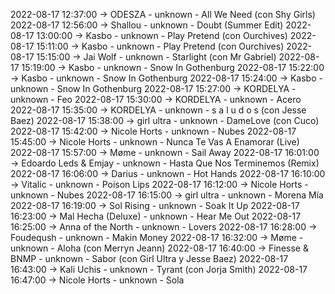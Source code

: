 2022-08-17 12:37:00 -> ODESZA - unknown - All We Need (con Shy Girls)
2022-08-17 12:56:00 -> Shallou - unknown - Doubt (Summer Edit)
2022-08-17 13:00:00 -> Kasbo - unknown - Play Pretend (con Ourchives)
2022-08-17 15:11:00 -> Kasbo - unknown - Play Pretend (con Ourchives)
2022-08-17 15:15:00 -> Jai Wolf - unknown - Starlight (con Mr Gabriel)
2022-08-17 15:19:00 -> Kasbo - unknown - Snow In Gothenburg
2022-08-17 15:22:00 -> Kasbo - unknown - Snow In Gothenburg
2022-08-17 15:24:00 -> Kasbo - unknown - Snow In Gothenburg
2022-08-17 15:27:00 -> KORDELYA - unknown - Feo
2022-08-17 15:30:00 -> KORDELYA - unknown - Acero
2022-08-17 15:35:00 -> KORDELYA - unknown - s a l u d o s (con Jesse Baez)
2022-08-17 15:38:00 -> girl ultra - unknown - DameLove (con Cuco)
2022-08-17 15:42:00 -> Nicole Horts - unknown - Nubes
2022-08-17 15:45:00 -> Nicole Horts - unknown - Nunca Te Vas A Enamorar (Live)
2022-08-17 15:57:00 -> Møme - unknown - Sail Away
2022-08-17 16:01:00 -> Edoardo Leds & Emjay - unknown - Hasta Que Nos Terminemos (Remix)
2022-08-17 16:06:00 -> Darius - unknown - Hot Hands
2022-08-17 16:10:00 -> Vitalic - unknown - Poison Lips
2022-08-17 16:12:00 -> Nicole Horts - unknown - Nubes
2022-08-17 16:15:00 -> girl ultra - unknown - Morena Mía
2022-08-17 16:19:00 -> Sol Rising - unknown - Soak It Up
2022-08-17 16:23:00 -> Mal Hecha (Deluxe) - unknown - Hear Me Out
2022-08-17 16:25:00 -> Anna of the North - unknown - Lovers
2022-08-17 16:28:00 -> Foudeqush - unknown - Makin Money
2022-08-17 16:32:00 -> Møme - unknown - Aloha (con Merryn Jeann)
2022-08-17 16:40:00 -> Finesse & BNMP - unknown - Sabor (con Girl Ultra y Jesse Baez)
2022-08-17 16:43:00 -> Kali Uchis - unknown - Tyrant (con Jorja Smith)
2022-08-17 16:47:00 -> Nicole Horts - unknown - Sola
